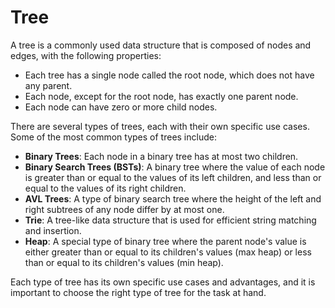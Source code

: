 # Tree

A tree is a commonly used data structure that is composed of nodes and edges, with the following properties:

- Each tree has a single node called the root node, which does not have any parent.
- Each node, except for the root node, has exactly one parent node.
- Each node can have zero or more child nodes.

There are several types of trees, each with their own specific use cases. Some of the most common types of trees include:

- **Binary Trees**: Each node in a binary tree has at most two children.
- **Binary Search Trees (BSTs)**: A binary tree where the value of each node is greater than or equal to the values of its left children, and less than or equal to the values of its right children.
- **AVL Trees**: A type of binary search tree where the height of the left and right subtrees of any node differ by at most one.
- **Trie**: A tree-like data structure that is used for efficient string matching and insertion.
- **Heap**: A special type of binary tree where the parent node's value is either greater than or equal to its children's values (max heap) or less than or equal to its children's values (min heap).

Each type of tree has its own specific use cases and advantages, and it is important to choose the right type of tree for the task at hand.